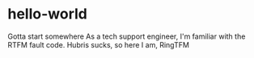 # hello-world
Gotta start somewhere
As a tech support engineer, I'm familiar with the RTFM fault code.
Hubris sucks, so here I am, RingTFM
